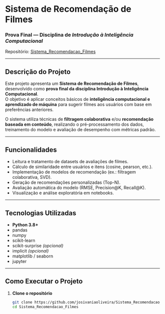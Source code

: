 # Sistema de Recomendação de Filmes  
### Prova Final — Disciplina de *Introdução à Inteligência Computacional*  

Repositório: [Sistema_Recomendacao_Filmes](https://github.com/josivaniaoliveira/Sistema_Recomendacao_Filmes)

---

## Descrição do Projeto

Este projeto apresenta um **Sistema de Recomendação de Filmes**, desenvolvido como **prova final da disciplina Introdução à Inteligência Computacional**.  
O objetivo é aplicar conceitos básicos de **inteligência computacional e aprendizado de máquina** para sugerir filmes aos usuários com base em preferências anteriores.

O sistema utiliza técnicas de **filtragem colaborativa** e/ou **recomendação baseada em conteúdo**, realizando o pré-processamento dos dados, treinamento do modelo e avaliação de desempenho com métricas padrão.

---

## Funcionalidades

- Leitura e tratamento de datasets de avaliações de filmes.  
- Cálculo de similaridade entre usuários e itens (cosine, pearson, etc.).  
- Implementação de modelos de recomendação (ex.: filtragem colaborativa, SVD).  
- Geração de recomendações personalizadas (Top-N).  
- Avaliação automática do modelo (RMSE, Precision@K, Recall@K).  
- Visualização e análise exploratória em notebooks.  

---

## Tecnologias Utilizadas

- **Python 3.8+**
- pandas  
- numpy  
- scikit-learn  
- scikit-surprise *(opcional)*  
- implicit *(opcional)*  
- matplotlib / seaborn  
- jupyter  

---

## Como Executar o Projeto

1. **Clone o repositório**
   ```bash
   git clone https://github.com/josivaniaoliveira/Sistema_Recomendacao_Filmes.git
   cd Sistema_Recomendacao_Filmes
   

